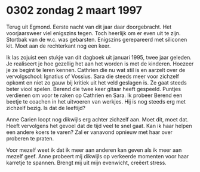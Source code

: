 # 0302 zondag 2 maart 1997
Terug uit Egmond. Eerste nacht van dit jaar daar doorgebracht. Het voorjaarsweer viel enigszins tegen. Toch heerlijk om er even uit te zijn. Stortbak van de w.c. was gebarsten. Enigszins gerepareerd met siliconen kit. Moet aan de rechterkant nog een keer. 

Ik las zojuist een stukje van dit dagboek uit januari 1995, twee jaar geleden. Je realiseert je hoe gezellig het aan het worden is met de kinderen. Hoezeer je ze begint te leren kennen. Cathrien die nu wat stil is en aarzelt over de vervolgschool: Ignatius of Vossius. Sara die steeds meer voor zichzelf opkomt en niet zo gauw bij kritiek uit het veld geslagen is. Ze gaat steeds beter viool spelen. Berend die twee keer gitaar heeft gespeeld. Puntjes verdienen om voor te raken op Cathrien en Sara. Ik probeer Berend een beetje te coachen in het uitvoeren van werkjes. Hij is nog steeds erg met zichzelf bezig. Is dat de leeftijd?

Anne Carien loopt nog dikwijls erg achter zichzelf aan. Moet dit, moet dat. Heeft vervolgens het gevoel dat de tijd veel te snel gaat. Kan ik haar helpen een andere koers te varen? Zal er vanavond opnieuw met haar over proberen te praten.

Voor mezelf weet ik dat ik meer aan anderen kan geven als ik meer aan mezelf geef. Anne probeert mij dikwijls op verkeerde momenten voor haar karretje te spannen. Brengt mij uit mijn evenwicht, creëert stress. 
